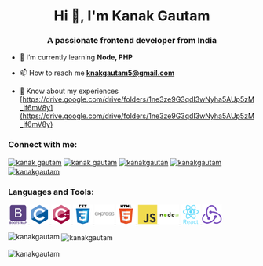 <h1 align="center">Hi 👋, I'm Kanak Gautam</h1>
<h3 align="center">A passionate frontend developer from India</h3>

- 🌱 I’m currently learning **Node, PHP**

- 📫 How to reach me **knakgautam5@gmail.com**

- 📄 Know about my experiences [https://drive.google.com/drive/folders/1ne3ze9G3qdI3wNyha5AUp5zM_if6mV8y](https://drive.google.com/drive/folders/1ne3ze9G3qdI3wNyha5AUp5zM_if6mV8y)

<h3 align="left">Connect with me:</h3>
<p align="left">
<a href="https://linkedin.com/in/kanak gautam" target="blank"><img align="center" src="https://raw.githubusercontent.com/rahuldkjain/github-profile-readme-generator/master/src/images/icons/Social/linked-in-alt.svg" alt="kanak gautam" height="30" width="40" /></a>
<a href="https://fb.com/kanak gautam" target="blank"><img align="center" src="https://raw.githubusercontent.com/rahuldkjain/github-profile-readme-generator/master/src/images/icons/Social/facebook.svg" alt="kanak gautam" height="30" width="40" /></a>
<a href="https://instagram.com/kanakgautan" target="blank"><img align="center" src="https://raw.githubusercontent.com/rahuldkjain/github-profile-readme-generator/master/src/images/icons/Social/instagram.svg" alt="kanakgautan" height="30" width="40" /></a>
<a href="https://www.codechef.com/users/kanakgautam" target="blank"><img align="center" src="https://cdn.jsdelivr.net/npm/simple-icons@3.1.0/icons/codechef.svg" alt="kanakgautam" height="30" width="40" /></a>
<a href="https://codeforces.com/profile/kanakgautam" target="blank"><img align="center" src="https://cdn.jsdelivr.net/npm/simple-icons@3.0.1/icons/codeforces.svg" alt="kanakgautam" height="30" width="40" /></a>
</p>

<h3 align="left">Languages and Tools:</h3>
<p align="left"> <a href="https://getbootstrap.com" target="_blank"> <img src="https://raw.githubusercontent.com/devicons/devicon/master/icons/bootstrap/bootstrap-plain-wordmark.svg" alt="bootstrap" width="40" height="40"/> </a> <a href="https://www.cprogramming.com/" target="_blank"> <img src="https://raw.githubusercontent.com/devicons/devicon/master/icons/c/c-original.svg" alt="c" width="40" height="40"/> </a> <a href="https://www.w3schools.com/cpp/" target="_blank"> <img src="https://raw.githubusercontent.com/devicons/devicon/master/icons/cplusplus/cplusplus-original.svg" alt="cplusplus" width="40" height="40"/> </a> <a href="https://www.w3schools.com/css/" target="_blank"> <img src="https://raw.githubusercontent.com/devicons/devicon/master/icons/css3/css3-original-wordmark.svg" alt="css3" width="40" height="40"/> </a> <a href="https://expressjs.com" target="_blank"> <img src="https://raw.githubusercontent.com/devicons/devicon/master/icons/express/express-original-wordmark.svg" alt="express" width="40" height="40"/> </a> <a href="https://www.w3.org/html/" target="_blank"> <img src="https://raw.githubusercontent.com/devicons/devicon/master/icons/html5/html5-original-wordmark.svg" alt="html5" width="40" height="40"/> </a> <a href="https://developer.mozilla.org/en-US/docs/Web/JavaScript" target="_blank"> <img src="https://raw.githubusercontent.com/devicons/devicon/master/icons/javascript/javascript-original.svg" alt="javascript" width="40" height="40"/> </a> <a href="https://nodejs.org" target="_blank"> <img src="https://raw.githubusercontent.com/devicons/devicon/master/icons/nodejs/nodejs-original-wordmark.svg" alt="nodejs" width="40" height="40"/> </a> <a href="https://reactjs.org/" target="_blank"> <img src="https://raw.githubusercontent.com/devicons/devicon/master/icons/react/react-original-wordmark.svg" alt="react" width="40" height="40"/> </a> <a href="https://redux.js.org" target="_blank"> <img src="https://raw.githubusercontent.com/devicons/devicon/master/icons/redux/redux-original.svg" alt="redux" width="40" height="40"/> </a> </p>

<p><img align="left" src="https://github-readme-stats.vercel.app/api/top-langs?username=kanakgautam&show_icons=true&locale=en&layout=compact" alt="kanakgautam" /></p>

<p>&nbsp;<img align="center" src="https://github-readme-stats.vercel.app/api?username=kanakgautam&show_icons=true&locale=en" alt="kanakgautam" /></p>

<p><img align="center" src="https://github-readme-streak-stats.herokuapp.com/?user=kanakgautam&" alt="kanakgautam" /></p>
